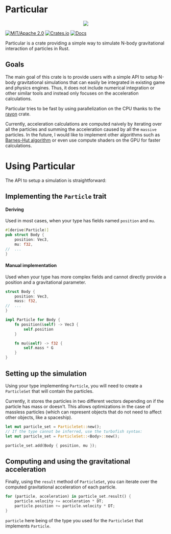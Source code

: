 # Particular
 
<p align="center">
  <img src="./particular_5000_bodies.gif">
</p>

[![MIT/Apache 2.0](https://img.shields.io/badge/license-MIT%2FApache-blue.svg)](https://github.com/canleskis/particular#license)
[![Crates.io](https://img.shields.io/crates/v/particular)](https://crates.io/crates/particular)
[![Docs](https://docs.rs/particular/badge.svg)](https://docs.rs/particular)
 
Particular is a crate providing a simple way to simulate N-body gravitational interaction of particles in Rust.

## Goals
The main goal of this crate is to provide users with a simple API to setup N-body gravitational simulations that can easily be integrated in existing game and physics engines. Thus, it does not include numerical integration or other similar tools and instead only focuses on the acceleration calculations.

Particular tries to be fast by using parallelization on the CPU thanks to the [rayon](https://github.com/rayon-rs/rayon) crate.

Currently, acceleration calculations are computed naively by iterating over all the particles and summing the acceleration caused by all the `massive` particles. In the future, I would like to implement other algorithms such as [Barnes-Hut algorithm](https://en.wikipedia.org/wiki/Barnes%E2%80%93Hut_simulation) or even use compute shaders on the GPU for faster calculations.

# Using Particular

The API to setup a simulation is straightforward:

## Implementing the `Particle` trait
#### Deriving

Used in most cases, when your type has fields named `position` and `mu`.
```rust
#[derive(Particle)]
pub struct Body {
    position: Vec3,
    mu: f32,
//  ...
}
```
#### Manual implementation

Used when your type has more complex fields and cannot directly provide a position and a gravitational parameter.
```rust
struct Body {
    position: Vec3,
    mass: f32,
//  ...
}

impl Particle for Body {
    fn position(&self) -> Vec3 {
        self.position
    }

    fn mu(&self) -> f32 {
        self.mass * G
    }
}
```
## Setting up the simulation
Using your type implementing `Particle`, you will need to create a `ParticleSet` that will contain the particles.

Currently, it stores the particles in two different vectors depending on if the particle has mass or doesn't. This allows optimizations in the case of massless particles (which can represent objects that do not need to affect other objects, like a spaceship).
```rust
let mut particle_set = ParticleSet::new();
// If the type cannot be inferred, use the turbofish syntax:
let mut particle_set = ParticleSet::<Body>::new();

particle_set.add(Body { position, mu });
```
## Computing and using the gravitational acceleration
Finally, using the `result` method of `ParticleSet`, you can iterate over the computed gravitational acceleration of each particle.
```rust
for (particle, acceleration) in particle_set.result() {
    particle.velocity += acceleration * DT;
    particle.position += particle.velocity * DT;
}
```
`particle` here being of the type you used for the `ParticleSet` that implements `Particle`.
